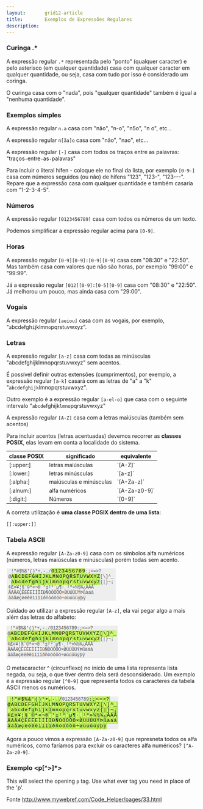 ```yaml
---
layout:       grid12-article
title:        Exemplos de Expressões Regulares
description:  
---
```



### Curinga .*

A expressão regular `.*` representada pelo "ponto" (qualquer caracter) e pelo asterisco (em qualquer quantidade) casa
com qualquer caracter em qualquer quantidade, ou seja, casa com tudo por isso é considerado um coringa.

O curinga casa com o "nada", pois "qualquer quantidade" também é igual a "nenhuma quantidade".



### Exemplos simples

A expressão regular `n.a` casa com "não", "n-o", "n5o", "n o", etc...

A expressão regular `n[ãa]o` casa com "não", "nao", etc...

A expressão regular `[-]` casa com todos os traços entre as palavras: "traços`-`entre`-`as`-`palavras"

Para incluir o literal hífen - coloque ele no final da lista, por exemplo `[0-9-]` casa com números seguidos (ou não)
de hífens "123", "123-", "123---". Repare que a expressão casa com qualquer quantidade e também casaria com "1-2-3-4-5".


### Números

A expressão regular `[0123456789]` casa com todos os números de um texto.

Podemos simplificar a expressão regular acima para `[0-9]`.


### Horas

A expressão regular `[0-9][0-9]:[0-9][0-9]` casa com "08:30" e "22:50". Mas também casa com valores que não são horas, 
por exemplo "99:00" e "99:99".

Já a expressão regular `[012][0-9]:[0-5][0-9]` casa com "08:30" e "22:50". Já melhorou um pouco, mas ainda casa com
"29:00".
 

### Vogais

A expressão regular `[aeiou]` casa com as vogais, por exemplo, "`a`bcd`e`fgh`i`jklmn`o`pqrst`u`vwxyz".


### Letras

A expressão regular `[a-z]` casa com todas as minúsculas "abcdefghijklmnopqrstuvwxyz" sem acentos.

É possível definir outras extensões (cumprimentos), por exemplo, a expressão regular `[a-k]` casará com as letras de
"a" a "k" "`abcdefghijk`lmnopqrstuvwxyz".

Outro exemplo é a expressão regular `[a-el-o]` que casa com o seguinte intervalo "`abcde`fghijk`lmno`pqrstuvwxyz"

A expressão regular `[A-Z]` casa com a letras maiúsculas (também sem acentos) 

Para incluir acentos (letras acentuadas) devemos recorrer as __classes POSIX__, elas levam em conta a localidade do sistema.

<table>
    <thead>
        <tr>
            <th>classe POSIX</th>
            <th>significado</th>
            <th>equivalente</th>
        </tr>
    </thead>
    <tbody>
        <tr>
            <td>[:upper:]</td>
            <td>letras maiúsculas</td>
            <td>`[A-Z]`</td>
        </tr>
        <tr>
            <td>[:lower:]</td>
            <td>letras minúsculas</td>
            <td>`[a-z]`</td>
        </tr>
        <tr>
            <td>[:alpha:]</td>
            <td>maiúsculas e minúsculas</td>
            <td>`[A-Za-z]`</td>
        </tr>
        <tr>
            <td>[:alnum:]</td>
            <td>alfa numéricos</td>
            <td>`[A-Za-z0-9]`</td>
        </tr>
        <tr>
            <td>[:digit:]</td>
            <td>Números</td>
            <td>`[0-9]`</td>
        </tr>
    </tbody>
</table>

A correta utilização é __uma classe POSIX dentro de uma lista__:

    [[:upper:]]


### Tabela ASCII

A expressão regular `[A-Za-z0-9]` casa com os símbolos alfa numéricos (números, letras maiúsculas e minúsculas)
porém todas sem acento.

![Figura de exemplo de expressão regular](exemplos-expressao-regular-10.png "Exemplo de expressão regular")

Cuidado ao utilizar a expressão regular `[A-z]`, ela vai pegar algo a mais além das letras do alfabeto:

![Figura de exemplo de expressão regular](exemplos-expressao-regular-11.png "Exemplo de expressão regular")

O metacaracter ^ (circunflexo) no início de uma lista representa lista negada, ou seja, o que tiver dentro dela será
desconsiderado. Um exemplo é a expressão regular `[^0-9]` que representa todos os caracteres da tabela ASCII menos os 
numéricos.

![Figura de exemplo de expressão regular](exemplos-expressao-regular-12.png "Exemplo de expressão regular")

Agora a pouco vimos a expressão `[A-Za-z0-9]` que represneta todos os alfa numéricos, como faríamos para excluir os 
caracteres alfa numéricos? `[^A-Za-z0-9]`.

### Exemplo <p[^>]*>
					
This will select the opening `p` tag. 
Use what ever tag you need in place of the 'p'.

Fonte http://www.mywebref.com/Code_Helper/pages/33.html